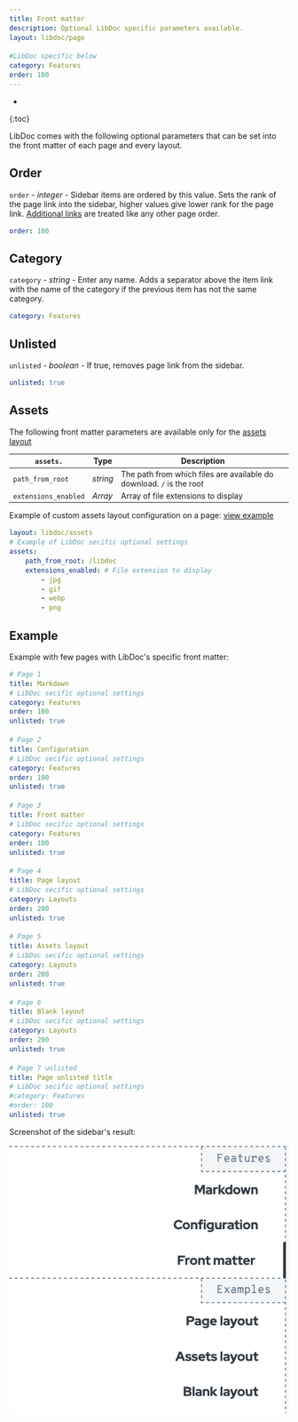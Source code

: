 ```yaml
---
title: Front matter
description: Optional LibDoc specific parameters available.
layout: libdoc/page

#LibDoc specific below
category: Features
order: 100
---
```

* 
{:toc}

LibDoc comes with the following optional parameters that can be set into the front matter of each page and every layout.

## Order

`order` - *integer* - Sidebar items are ordered by this value. Sets the rank of the page link into the sidebar, higher values give lower rank for the page link. [Additional links](libdoc-config.html#sidebar) are treated like any other page order.

```yaml
order: 100
```

## Category

`category` - *string* - Enter any name. Adds a separator above the item link with the name of the category if the previous item has not the same category.

```yaml
category: Features
```

## Unlisted

`unlisted` - *boolean* - If true, removes page link from the sidebar.

```yaml
unlisted: true
```

## Assets

The following front matter parameters are available only for the [assets layout](libdoc-layouts.html#assets)

| `assets.` | Type | Description |
| - | - | - |
| `path_from_root` | *string* | The path from which files are available do download. `/` is the root |
| `extensions_enabled` | *Array* | Array of file extensions to display |

Example of custom assets layout configuration on a page: [view example](libdoc-layout-assets-alt.html)

```yaml
layout: libdoc/assets
# Example of LibDoc secific optional settings
assets:
    path_from_root: /libdoc
    extensions_enabled: # File extension to display
        - jpg
        - gif
        - webp
        - png
```


## Example

Example with few pages with LibDoc's specific front matter:

```yaml
# Page 1
title: Markdown
# LibDoc secific optional settings
category: Features
order: 100
unlisted: true

# Page 2
title: Configuration
# LibDoc secific optional settings
category: Features
order: 100
unlisted: true

# Page 3
title: Front matter
# LibDoc secific optional settings
category: Features
order: 100
unlisted: true

# Page 4
title: Page layout
# LibDoc secific optional settings
category: Layouts
order: 200
unlisted: true

# Page 5
title: Assets layout
# LibDoc secific optional settings
category: Layouts
order: 200
unlisted: true

# Page 6
title: Blank layout
# LibDoc secific optional settings
category: Layouts
order: 200
unlisted: true

# Page 7 unlisted
title: Page unlisted title
# LibDoc secific optional settings
#category: Features
#order: 100
unlisted: true
```
Screenshot of the sidebar's result:

![Example of category and order settings](libdoc/img/order-and-category.webp)